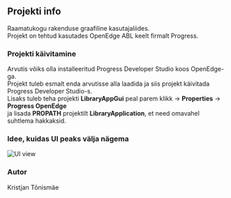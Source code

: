 ## Projekti info

Raamatukogu rakenduse graafiline kasutajaliides. <br>
Projekt on tehtud kasutades OpenEdge ABL keelt firmalt Progress.

### Projekti käivitamine

Arvutis võiks olla installeeritud Progress Developer Studio koos OpenEdge-ga. <br>
Projekt tuleb esmalt enda arvutisse alla laadida ja siis projekt käivitada <br>
Progress Developer Studio-s. <br>
Lisaks tuleb teha projekti **LibraryAppGui** peal parem klikk -> **Properties** -> **Progress OpenEdge** <br>
ja lisada **PROPATH** projektilt **LibraryApplication**, et need omavahel suhtlema hakkaksid.

### Idee, kuidas UI peaks välja nägema

![UI view](https://user-images.githubusercontent.com/5465035/106073263-619e4500-6112-11eb-9f60-30db334c8b13.png)

### Autor

Kristjan Tõnismäe
